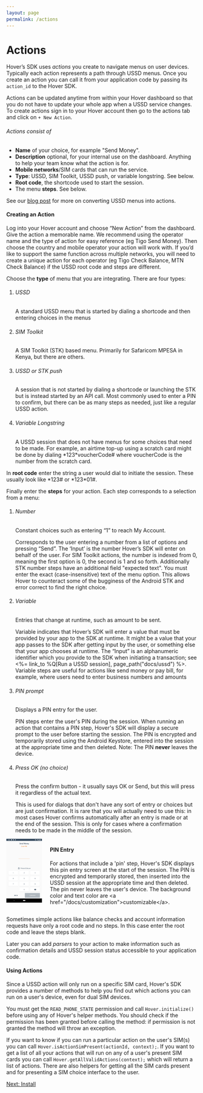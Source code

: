 ```yaml
---
layout: page
permalink: /actions
---
```


# Actions

Hover’s SDK uses _actions_ you create to navigate menus on user devices. Typically each action represents a path through USSD menus. Once you create an action you can call it from your application code by passing its `action_id` to the Hover SDK.

Actions can be updated anytime from within your Hover dashboard so that you do not have to update your whole app when a USSD service changes. To create actions sign in to your Hover account then go to the actions tab and click on `+ New Action`.

###### Actions consist of

-   **Name** of your choice, for example "Send Money".
-   **Description** optional, for your internal use on the dashboard. Anything to help your team know what the action is for.
-   **Mobile networks**/SIM cards that can run the service.
-   **Type**: USSD, SIM Toolkit, USSD push, or variable longstring. See below.
-   **Root code**, the shortcode used to start the session.
-   The menu **steps**. See below.

<div class="call-out call-out-info">
    <p>See our <a target="_blank" href="https://medium.com/use-hover/45aa9dd9dfa">blog post</a> for more on converting USSD menus into actions.</p>
</div>

#### Creating an Action

Log into your Hover account and choose “New Action” from the dashboard. Give the action a memorable name. We recommend using the operator name and the type of action for easy reference (eg Tigo Send Money). Then choose the country and mobile operator your action will work with. If you’d like to support the same function across multiple networks, you will need to create a unique action for each operator (eg Tigo Check Balance, MTN Check Balance) if the USSD root code and steps are different.

Choose the **type** of menu that you are integrating. There are four types:

1.  ###### USSD
    
    A standard USSD menu that is started by dialing a shortcode and then entering choices in the menus
    
2.  ###### SIM Toolkit
    
    A SIM Toolkit (STK) based menu. Primarily for Safaricom MPESA in Kenya, but there are others.
    
3.  ###### USSD or STK push
    
    A session that is not started by dialing a shortcode or launching the STK but is instead started by an API call. Most commonly used to enter a PIN to confirm, but there can be as many steps as needed, just like a regular USSD action.
    
4.  ###### Variable Longstring

    A USSD session that does not have menus for some choices that need to be made. For example, an airtime top-up using a scratch card might be done by dialing \*123\*voucherCode# where voucherCode is the number from the scratch card.


In **root code** enter the string a user would dial to initiate the session. These usually look like \*123# or \*123\*01#.

Finally enter the **steps** for your action. Each step corresponds to a selection from a menu:

1.  ###### Number
    
    Constant choices such as entering “1” to reach My Account.
    
    Corresponds to the user entering a number from a list of options and pressing “Send”. The ‘Input’ is the number Hover’s SDK will enter on behalf of the user. For SIM Toolkit actions, the number is indexed from 0, meaning the first option is 0, the second is 1 and so forth. Additionally STK number steps have an additional field "expected text". You must enter the exact (case-insensitive) text of the menu option. This allows Hover to counteract some of the bugginess of the Android STK and error correct to find the right choice.
    
2.  ###### Variable
    
    Entries that change at runtime, such as amount to be sent.
    
    Variable indicates that Hover’s SDK will enter a value that must be provided by your app to the SDK at runtime. It might be a value that your app passes to the SDK after getting input by the user, or something else that your app chooses at runtime. The “Input” is an alphanumeric identifier which you provide to the SDK when initiating a transaction; see <%= link\_to %Q\[Run a USSD session\], page\_path("docs/ussd") %>. Variable steps are useful for actions like send money or pay bill, for example, where users need to enter business numbers and amounts
    
3.  ###### PIN prompt
    
    Displays a PIN entry for the user.
    
    PIN steps enter the user's PIN during the session. When running an action that contains a PIN step, Hover's SDK will display a secure prompt to the user before starting the session. The PIN is encrypted and temporarily stored using the Android Keystore, entered into the session at the appropriate time and then deleted. Note: The PIN **never** leaves the device.
    
4.  ###### Press OK (no choice)
    
    Press the confirm button - it usually says OK or Send, but this will press it regardless of the actual text.
    
    This is used for dialogs that don't have any sort of entry or choices but are just confirmation. It is rare that you will actually need to use this: in most cases Hover confirms automatically after an entry is made or at the end of the session. This is only for cases where a confirmation needs to be made in the middle of the session.
    

<div class="image-with-caption columns is-variable is-5">
    <div class="image column is-narrow">
        <img src="/assets/images/sdk-pin.png">
    </div>
    <div class="caption column">
        <h4>PIN Entry</h4>
        <p>For actions that include a 'pin' step, Hover's SDK displays this pin entry screen at the start of the session. The PIN is encrypted and temporarily stored, then inserted into the USSD session at the appropriate time and then deleted. The pin never leaves the user's device. The background color and text color are &lt;a href="/docs/customization"&gt;customizable&lt;/a&gt;.</p>
    </div>
</div>

Sometimes simple actions like balance checks and account information requests have only a root code and no steps. In this case enter the root code and leave the steps blank.

Later you can add _parsers_ to your action to make information such as confirmation details and USSD session status accessible to your application code.

#### Using Actions

Since a USSD action will only run on a specific SIM card, Hover's SDK provides a number of methods to help you find out which actions you can run on a user's device, even for dual SIM devices.

You must get the `READ_PHONE_STATE` permission and call `Hover.initialize()` before using any of Hover's helper methods. You should check if the permission has been granted before calling the method: if permission is not granted the method will throw an exception.

If you want to know if you can run a particular action on the user's SIM(s) you can call `Hover.isActionSimPresent(actionId, context);`. If you want to get a list of all your actions that will run on any of a user's present SIM cards you can call `Hover.getAllValidActions(context);` which will return a list of actions. There are also helpers for getting all the SIM cards present and for presenting a SIM choice interface to the user.

[Next: Install](/installation)
